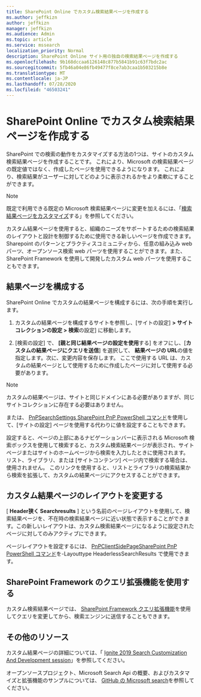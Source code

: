 ```yaml
---
title: SharePoint Online でカスタム検索結果ページを作成する
ms.author: jeffkizn
author: jeffkizn
manager: jeffkizn
ms.audience: Admin
ms.topic: article
ms.service: mssearch
localization_priority: Normal
description: SharePoint Online サイト用の独自の検索結果ページを作成する
ms.openlocfilehash: 9b168dccaa6126148c877b5841b91c63f7bdc2ac
ms.sourcegitcommit: 5fb46a04e86fb49477f8ce7ab3caa1b503215b8e
ms.translationtype: MT
ms.contentlocale: ja-JP
ms.lasthandoff: 07/28/2020
ms.locfileid: "46503241"
---
```

# <a name="create-a-custom-search-results-page-in-sharepoint-online"></a>SharePoint Online でカスタム検索結果ページを作成する

SharePoint での検索の動作をカスタマイズする方法の1つは、サイトのカスタム検索結果ページを作成することです。 これにより、Microsoft の検索結果ページの既定値ではなく、作成したページを使用できるようになります。 これにより、検索結果がユーザーに対してどのように表示されるかをより柔軟にすることができます。

>[!NOTE]
> 既定で利用できる既定の Microsoft 検索結果ページに変更を加えるには、「[検索結果ページをカスタマイズ](customize-search-page.md)する」を参照してください。

カスタム結果ページを使用すると、組織のニーズをサポートするための検索結果のレイアウトと設計を制御するために使用できる新しいページを作成できます。 Sharepoint のパターンとプラクティスコミュニティから、任意の組み込み web パーツ、オープンソース検索 web パーツを使用することができます。また、SharePoint Framework を使用して開発したカスタム web パーツを使用することもできます。

## <a name="configure-a-results-page"></a>結果ページを構成する

SharePoint Online でカスタムの結果ページを構成するには、次の手順を実行します。

1. カスタムの結果ページを構成するサイトを参照し、[サイトの設定] **> サイトコレクションの設定 > 検索**の設定] に移動します。

2. [検索の設定] で、 **[親と同じ結果ページの設定を使用**する] をオフにし、[**カスタムの結果ページにクエリを送信**] を選択して、 **結果ページの URL**の値を指定します。次に、変更内容を保存します。 ここで使用する URL は、カスタムの結果ページとして使用するために作成したページに対して使用する必要があります。

>[!NOTE]
> カスタムの結果ページは、サイトと同じドメインにある必要がありますが、同じサイトコレクションに存在する必要はありません。  

または、 [PnPSearchSettings SharePoint PnP PowerShell コマンド](https://docs.microsoft.com/powershell/module/sharepoint-pnp/set-pnpsearchsettings?view=sharepoint-ps)を使用して、[サイトの設定] ページを使用する代わりに値を設定することもできます。

設定すると、ページの上部にあるナビゲーションバーに表示される Microsoft 検索ボックスを使用して検索すると、カスタム検索結果ページが表示され、サイトページまたはサイトのホームページから検索を入力したときに使用されます。 リスト、ライブラリ、または [サイトコンテンツ] ページ内で検索する場合は、使用されません。 このリンクを使用すると、リストとライブラリの検索結果から検索を拡張して、カスタムの結果ページにアクセスすることができます。

## <a name="change-the-layout-of-your-custom-results-page"></a>カスタム結果ページのレイアウトを変更する

[ **Header狭く Searchresults** ] という名前のページレイアウトを使用して、検索結果ページを、不在時の検索結果ページに近い状態で表示することができます。この新しいレイアウトは、カスタム検索結果ページになるように設定されたページに対してのみアクティブにできます。

ページレイアウトを設定するには、 [PnPClientSidePageSharePoint PnP PowerShell コマンド](https://docs.microsoft.com/powershell/module/sharepoint-pnp/set-pnpclientsidepage?view=sharepoint-ps)を-Layouttype HeaderlessSearchResults で使用できます。

## <a name="use-sharepoint-framework-query-extensions"></a>SharePoint Framework のクエリ拡張機能を使用する

カスタム検索結果ページでは、 [SharePoint Framework クエリ拡張機能](https://docs.microsoft.com/sharepoint/dev/spfx/building-search-extensions)を使用してクエリを変更してから、検索エンジンに送信することもできます。

## <a name="additional-resources"></a>その他のリソース

カスタム結果ページの詳細については、「 [Ignite 2019 Search Customization And Development session](https://myignite.techcommunity.microsoft.com/sessions/85238?source=sessions)」を参照してください。

オープンソースプロジェクト、Microsoft Search Api の概要、およびカスタマイズと拡張機能のサンプルについては、 [GitHub の Microsoft search](https://github.com/microsoft-search)を参照してください。
